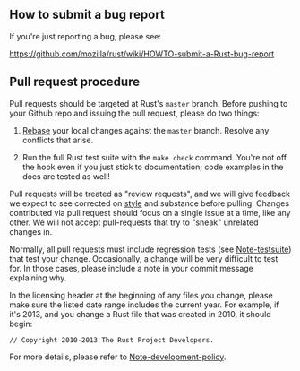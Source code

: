 ## How to submit a bug report

If you're just reporting a bug, please see:

https://github.com/mozilla/rust/wiki/HOWTO-submit-a-Rust-bug-report

## Pull request procedure

Pull requests should be targeted at Rust's `master` branch.
Before pushing to your Github repo and issuing the pull request,
please do two things:

1. [Rebase](http://git-scm.com/book/en/Git-Branching-Rebasing) your
   local changes against the `master` branch. Resolve any conflicts
   that arise.

2. Run the full Rust test suite with the `make check` command.  You're
   not off the hook even if you just stick to documentation; code
   examples in the docs are tested as well!

Pull requests will be treated as "review requests", and we will give
feedback we expect to see corrected on
[style](https://github.com/mozilla/rust/wiki/Note-style-guide) and
substance before pulling.  Changes contributed via pull request should
focus on a single issue at a time, like any other.  We will not accept
pull-requests that try to "sneak" unrelated changes in.

Normally, all pull requests must include regression tests (see
[Note-testsuite](https://github.com/mozilla/rust/wiki/Note-testsuite))
that test your change.  Occasionally, a change will be very difficult
to test for.  In those cases, please include a note in your commit
message explaining why.

In the licensing header at the beginning of any files you change,
please make sure the listed date range includes the current year.  For
example, if it's 2013, and you change a Rust file that was created in
2010, it should begin:

```
// Copyright 2010-2013 The Rust Project Developers.
```

For more details, please refer to
[Note-development-policy](https://github.com/mozilla/rust/wiki/Note-development-policy).
